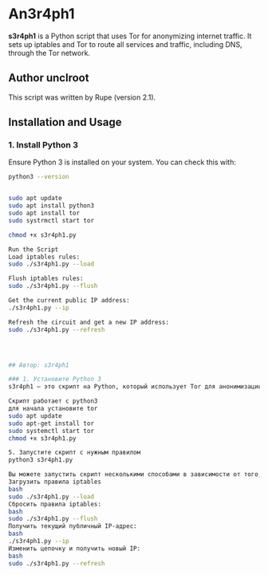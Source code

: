 # An3r4ph1

**s3r4ph1** is a Python script that uses Tor for anonymizing internet traffic. It sets up iptables and Tor to route all services and traffic, including DNS, through the Tor network.

## Author unclroot

This script was written by Rupe (version 2.1).

## Installation and Usage

### 1. Install Python 3

Ensure Python 3 is installed on your system. You can check this with:

```bash
python3 --version


sudo apt update
sudo apt install python3
sudo apt install tor
sudo systrmctl start tor

chmod +x s3r4ph1.py

Run the Script
Load iptables rules:
sudo ./s3r4ph1.py --load

Flush iptables rules:
sudo ./s3r4ph1.py --flush

Get the current public IP address:
./s3r4ph1.py --ip

Refresh the circuit and get a new IP address:
sudo ./s3r4ph1.py --refresh




## Автор: s3r4ph1

### 1. Установите Python 3
s3r4ph1 — это скрипт на Python, который использует Tor для анонимизации интернет-трафика. Он настраивает iptables и Tor для маршрутизации всех сервисов и трафика, включая DNS, через сеть Tor.

Cкрипт работает с python3
для начала установите tor
sudo apt update
sudo apt-get install tor
sudo systemctl start tor
chmod +x s3r4ph1.py

5. Запустите скрипт с нужным правилом
python3 s3r4ph1.py

Вы можете запустить скрипт несколькими способами в зависимости от того, что вы хотите сделать:
Загрузить правила iptables
bash
sudo ./s3r4ph1.py --load
Сбросить правила iptables:
bash
sudo ./s3r4ph1.py --flush
Получить текущий публичный IP-адрес:
bash
./s3r4ph1.py --ip
Изменить цепочку и получить новый IP:
bash
sudo ./s3r4ph1.py --refresh
